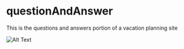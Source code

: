 # questionAndAnswer
This is the questions and answers portion of a vacation planning site

![Alt Text]()
